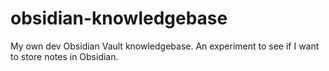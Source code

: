 # obsidian-knowledgebase
My own dev Obsidian Vault knowledgebase. An experiment to see if I want to store notes in Obsidian.
